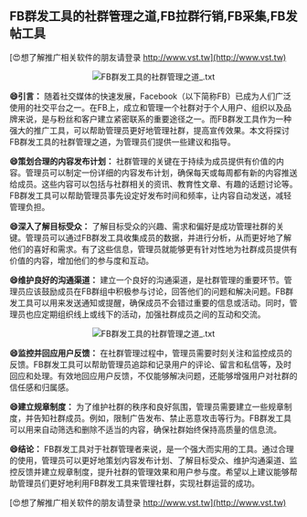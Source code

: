## **FB群发工具的社群管理之道,FB拉群行销,FB采集,FB发帖工具**

[😍想了解推广相关软件的朋友请登录 http://www.vst.tw](http://www.vst.tw)

 <center><img src="https://vst.tw/MP4/tuiguang/png/1.png" alt="FB群发工具的社群管理之道_.txt"></center>

**😄引言：**
随着社交媒体的快速发展，Facebook（以下简称FB）已成为人们广泛使用的社交平台之一。在FB上，成立和管理一个社群对于个人用户、组织以及品牌来说，是与粉丝和客户建立紧密联系的重要途径之一。而FB群发工具作为一种强大的推广工具，可以帮助管理员更好地管理社群，提高宣传效果。本文将探讨FB群发工具的社群管理之道，为管理员们提供一些建议和指导。

**😄策划合理的内容发布计划：**
社群管理的关键在于持续为成员提供有价值的内容。管理员可以制定一份详细的内容发布计划，确保每天或每周都有新的内容推送给成员。这些内容可以包括与社群相关的资讯、教育性文章、有趣的话题讨论等。FB群发工具可以帮助管理员事先设定好发布时间和频率，让内容自动发送，减轻管理负担。

**😄深入了解目标受众：**
了解目标受众的兴趣、需求和偏好是成功管理社群的关键。管理员可以通过FB群发工具收集成员的数据，并进行分析，从而更好地了解他们的喜好和需求。有了这些信息，管理员就能够更有针对性地为社群成员提供有价值的内容，增加他们的参与度和互动。

**😄维护良好的沟通渠道：**
建立一个良好的沟通渠道，是社群管理的重要环节。管理员应该鼓励成员在FB群组中积极参与讨论，回答他们的问题和解决问题。FB群发工具可以用来发送通知或提醒，确保成员不会错过重要的信息或活动。同时，管理员也应定期组织线上或线下的活动，加强社群成员之间的互动和交流。

 <center><img src="https://vst.tw/MP4/tuiguang/png/8.png" alt="FB群发工具的社群管理之道_.txt"></center>

**😄监控并回应用户反馈：**
在社群管理过程中，管理员需要时刻关注和监控成员的反馈。FB群发工具可以帮助管理员追踪和记录用户的评论、留言和私信等，及时回应和处理。有效地回应用户反馈，不仅能够解决问题，还能够增强用户对社群的信任感和归属感。

**😄建立规章制度：**
为了维护社群的秩序和良好氛围，管理员需要建立一些规章制度，并告知社群成员。例如，限制广告发布、禁止恶意攻击等行为。FB群发工具可以用来自动筛选和删除不适当的内容，确保社群始终保持高质量的信息流。

**😄结论：**
FB群发工具对于社群管理者来说，是一个强大而实用的工具。通过合理的使用，管理员可以更好地策划内容发布计划、了解目标受众、维护沟通渠道、监控反馈并建立规章制度，提升社群的管理效果和用户参与度。希望以上建议能够帮助管理员们更好地利用FB群发工具来管理社群，实现社群运营的成功。

[😍想了解推广相关软件的朋友请登录 http://www.vst.tw](http://www.vst.tw)



